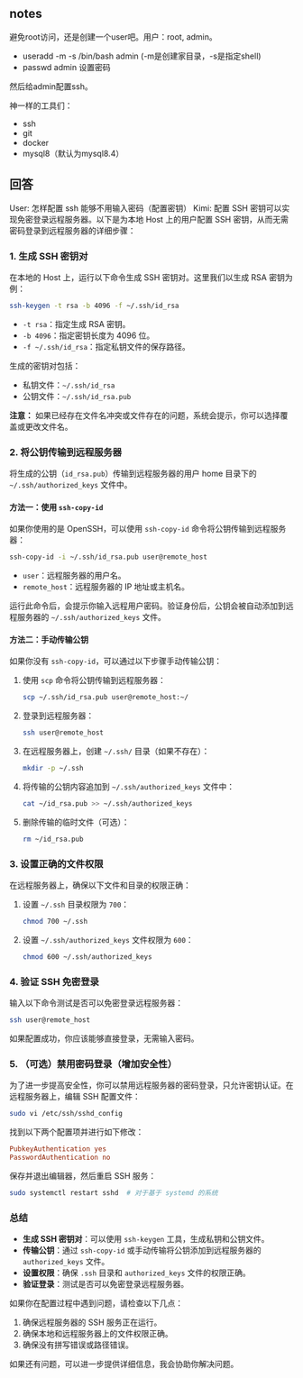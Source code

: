 ## notes

避免root访问，还是创建一个user吧。用户：root, admin。

- useradd -m -s /bin/bash admin  (-m是创建家目录，-s是指定shell)
- passwd admin 设置密码

然后给admin配置ssh。

神一样的工具们：

- ssh
- git
- docker 
- mysql8（默认为mysql8.4）


## 回答

User: 怎样配置 ssh 能够不用输入密码（配置密钥）
Kimi: 配置 SSH 密钥可以实现免密登录远程服务器。以下是为本地 Host 上的用户配置 SSH 密钥，从而无需密码登录到远程服务器的详细步骤：

### 1. **生成 SSH 密钥对**
在本地的 Host 上，运行以下命令生成 SSH 密钥对。这里我们以生成 RSA 密钥为例：
```bash
ssh-keygen -t rsa -b 4096 -f ~/.ssh/id_rsa
```
- `-t rsa`：指定生成 RSA 密钥。
- `-b 4096`：指定密钥长度为 4096 位。
- `-f ~/.ssh/id_rsa`：指定私钥文件的保存路径。

生成的密钥对包括：
- 私钥文件：`~/.ssh/id_rsa`
- 公钥文件：`~/.ssh/id_rsa.pub`

**注意：**
如果已经存在文件名冲突或文件存在的问题，系统会提示，你可以选择覆盖或更改文件名。

### 2. **将公钥传输到远程服务器**
将生成的公钥（`id_rsa.pub`）传输到远程服务器的用户 home 目录下的 `~/.ssh/authorized_keys` 文件中。

#### 方法一：使用 `ssh-copy-id`
如果你使用的是 OpenSSH，可以使用 `ssh-copy-id` 命令将公钥传输到远程服务器：
```bash
ssh-copy-id -i ~/.ssh/id_rsa.pub user@remote_host
```
- `user`：远程服务器的用户名。
- `remote_host`：远程服务器的 IP 地址或主机名。

运行此命令后，会提示你输入远程用户密码。验证身份后，公钥会被自动添加到远程服务器的 `~/.ssh/authorized_keys` 文件。

#### 方法二：手动传输公钥
如果你没有 `ssh-copy-id`，可以通过以下步骤手动传输公钥：
1. 使用 `scp` 命令将公钥传输到远程服务器：
   ```bash
   scp ~/.ssh/id_rsa.pub user@remote_host:~/
   ```
2. 登录到远程服务器：
   ```bash
   ssh user@remote_host
   ```
3. 在远程服务器上，创建 `~/.ssh/` 目录（如果不存在）：
   ```bash
   mkdir -p ~/.ssh
   ```
4. 将传输的公钥内容追加到 `~/.ssh/authorized_keys` 文件中：
   ```bash
   cat ~/id_rsa.pub >> ~/.ssh/authorized_keys
   ```
5. 删除传输的临时文件（可选）：
   ```bash
   rm ~/id_rsa.pub
   ```

### 3. **设置正确的文件权限**
在远程服务器上，确保以下文件和目录的权限正确：
1. 设置 `~/.ssh` 目录权限为 `700`：
   ```bash
   chmod 700 ~/.ssh
   ```
2. 设置 `~/.ssh/authorized_keys` 文件权限为 `600`：
   ```bash
   chmod 600 ~/.ssh/authorized_keys
   ```

### 4. **验证 SSH 免密登录**
输入以下命令测试是否可以免密登录远程服务器：
```bash
ssh user@remote_host
```
如果配置成功，你应该能够直接登录，无需输入密码。

### 5. **（可选）禁用密码登录（增加安全性）**
为了进一步提高安全性，你可以禁用远程服务器的密码登录，只允许密钥认证。在远程服务器上，编辑 SSH 配置文件：
```bash
sudo vi /etc/ssh/sshd_config
```
找到以下两个配置项并进行如下修改：
```ini
PubkeyAuthentication yes
PasswordAuthentication no
```
保存并退出编辑器，然后重启 SSH 服务：
```bash
sudo systemctl restart sshd  # 对于基于 systemd 的系统
```

### 总结
- **生成 SSH 密钥对**：可以使用 `ssh-keygen` 工具，生成私钥和公钥文件。
- **传输公钥**：通过 `ssh-copy-id` 或手动传输将公钥添加到远程服务器的 `authorized_keys` 文件。
- **设置权限**：确保 `.ssh` 目录和 `authorized_keys` 文件的权限正确。
- **验证登录**：测试是否可以免密登录远程服务器。

如果你在配置过程中遇到问题，请检查以下几点：
1. 确保远程服务器的 SSH 服务正在运行。
2. 确保本地和远程服务器上的文件权限正确。
3. 确保没有拼写错误或路径错误。

如果还有问题，可以进一步提供详细信息，我会协助你解决问题。
